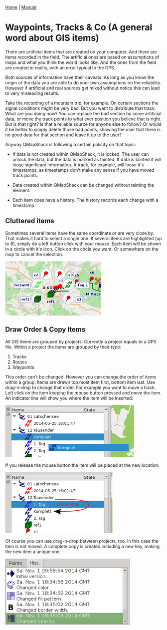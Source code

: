 [Home](Home) | [Manual](DocMain)

# Waypoints, Tracks & Co (A general word about GIS items)

There are artificial items that are created on your computer. And there are items recorded in the field. The artificial ones are based on assumptions of maps and what you think the world looks like. And the ones from the field are created in reality, with an error typical to the GPS.

Both sources of information have their caveats. As long as you know the origin of the data you are able to do your own assumptions on the reliability. However if artificial and real sources get mixed without notice this can lead to very misleading results. 

Take the recording of a mountain trip, for example. On certain sections the signal conditions might be very bad. But you want to distribute that track. What are you doing now? You can replace the bad section by some artificial data, or move the track points to what ever position you believe that is right. But is that right? Is that a reliable source for anyone else to follow? Or would it be better to simply delete those bad points, showing the user that there is no good data for that section and leave it up to the user?

Anyway QMapShack is following a certain policity on that topic:

* If data is not created within QMapShack, it is locked. The user can unlock the data, but the data is marked as tainted. If data is tainted it will loose significant information. A track, for example, will loose it's timestamps, as timestamps don't make any sense if you have moved track points.

* Data created within QMapShack can be changed without tainting the element. 

* Each item does have a history. The history records each change with a timestamp.

## Cluttered items

Sometimes several items have the same coordinate or are very close by. That makes it hard to select a single one. If several items are highlighted (up to 8), simply do a left button click with your mouse. Each item will be shown in a circle with it's icon. Click on the circle you want. Or somewhere on the map to cancel the selection.

![maproom1.png](images/DocGisItems/maproom1.png)

## Draw Order & Copy Items

All GIS items are grouped by projects. Currently a project equals to a GPX file. Within a project the items are grouped by their type:

1. Tracks
2. Routes
3. Waypoints

This order can't be changed. However you can change the order of items within a group. Items are drawn top most item first, bottom item last. Use drag-n-drop to change that order. For example you want to move a track. Left click on the item keeping the mouse button pressed and move the item. An indicator line will show you where the item will be inserted:

![maproom2.png](images/DocGisItems/maproom2.png)

If you release the mouse button the item will be placed at the new location:

![maproom3.png](images/DocGisItems/maproom3.png)

Of course you can use drag-n-drop between projects, too. In this case the item is not moved. A complete copy is created including a new key, making the new item a unique one.

![maproom4.png](images/DocGisItems/maproom5.png)